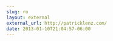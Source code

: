 ```yaml
---
slug: ro
layout: external
external_url: http://patricklenz.com/
date: 2013-01-10T21:04:57-06:00
---
```

